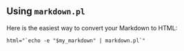 


## Using `markdown.pl`

Here is the easiest way to convert your Markdown to HTML:

```
html="`echo -e "$my_markdown" | markdown.pl`"
```
